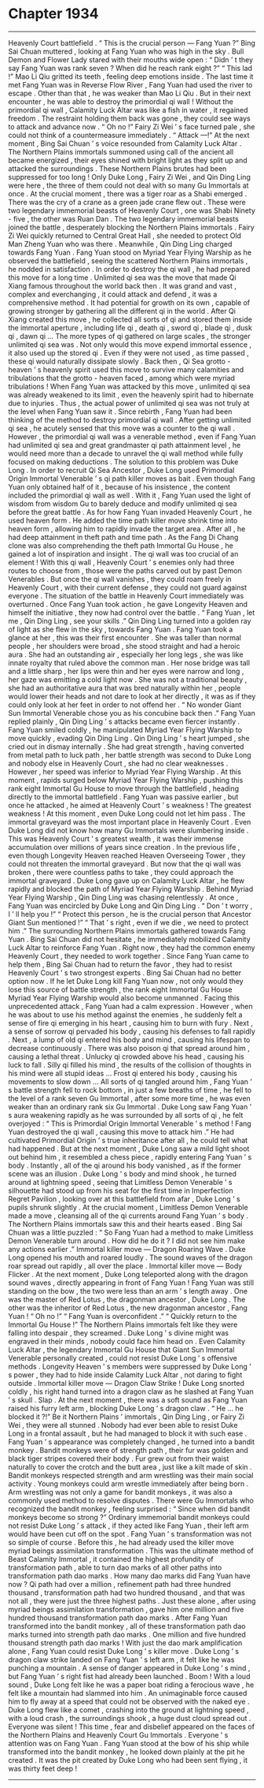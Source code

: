 
# Chapter 1934


---

Heavenly Court battlefield .
“ This is the crucial person — Fang Yuan ?” Bing Sai Chuan muttered , looking at Fang Yuan who was high in the sky .
Bull Demon and Flower Lady stared with their mouths wide open : “ Didn ’ t they say Fang Yuan was rank seven ? When did he reach rank eight ?”
“ This lad !” Mao Li Qiu gritted its teeth , feeling deep emotions inside .
The last time it met Fang Yuan was in Reverse Flow River , Fang Yuan had used the river to escape . Other than that , he was weaker than Mao Li Qiu .
But in their next encounter , he was able to destroy the primordial qi wall !
Without the primordial qi wall , Calamity Luck Altar was like a fish in water , it regained freedom .
The restraint holding them back was gone , they could see ways to attack and advance now .
“ Oh no !” Fairy Zi Wei ’ s face turned pale , she could not think of a countermeasure immediately .
“ Attack —!” At the next moment , Bing Sai Chuan ’ s voice resounded from Calamity Luck Altar .
The Northern Plains immortals summoned using call of the ancient all became energized , their eyes shined with bright light as they split up and attacked the surroundings .
These Northern Plains brutes had been suppressed for too long !
Only Duke Long , Fairy Zi Wei , and Qin Ding Ling were here , the three of them could not deal with so many Gu Immortals at once .
At the crucial moment , there was a tiger roar as a Shabi emerged . There was the cry of a crane as a green jade crane flew out .
These were two legendary immemorial beasts of Heavenly Court , one was Shabi Ninety - five , the other was Ruan Dan .
The two legendary immemorial beasts joined the battle , desperately blocking the Northern Plains immortals .
Fairy Zi Wei quickly returned to Central Great Hall , she needed to protect Old Man Zheng Yuan who was there .
Meanwhile , Qin Ding Ling charged towards Fang Yuan .
Fang Yuan stood on Myriad Year Flying Warship as he observed the battlefield , seeing the scattered Northern Plains immortals , he nodded in satisfaction .
In order to destroy the qi wall , he had prepared this move for a long time .
Unlimited qi sea was the move that made Qi Xiang famous throughout the world back then . It was grand and vast , complex and everchanging , it could attack and defend , it was a comprehensive method .
It had potential for growth on its own , capable of growing stronger by gathering all the different qi in the world . After Qi Xiang created this move , he collected all sorts of qi and stored them inside the immortal aperture , including life qi , death qi , sword qi , blade qi , dusk qi , dawn qi …
The more types of qi gathered on large scales , the stronger unlimited qi sea was .
Not only would this move expend immortal essence , it also used up the stored qi . Even if they were not used , as time passed , these qi would naturally dissipate slowly .
Back then , Qi Sea grotto - heaven ’ s heavenly spirit used this move to survive many calamities and tribulations that the grotto - heaven faced , among which were myriad tribulations ! When Fang Yuan was attacked by this move , unlimited qi sea was already weakened to its limit , even the heavenly spirit had to hibernate due to injuries .
Thus , the actual power of unlimited qi sea was not truly at the level when Fang Yuan saw it .
Since rebirth , Fang Yuan had been thinking of the method to destroy primordial qi wall .
After getting unlimited qi sea , he acutely sensed that this move was a counter to the qi wall .
However , the primordial qi wall was a venerable method , even if Fang Yuan had unlimited qi sea and great grandmaster qi path attainment level , he would need more than a decade to unravel the qi wall method while fully focused on making deductions .
The solution to this problem was Duke Long .
In order to recruit Qi Sea Ancestor , Duke Long used Primordial Origin Immortal Venerable ’ s qi path killer moves as bait . Even though Fang Yuan only obtained half of it , because of his insistence , the content included the primordial qi wall as well .
With it , Fang Yuan used the light of wisdom from wisdom Gu to barely deduce and modify unlimited qi sea before the great battle .
As for how Fang Yuan invaded Heavenly Court , he used heaven form . He added the time path killer move shrink time into heaven form , allowing him to rapidly invade the target area . After all , he had deep attainment in theft path and time path . As the Fang Di Chang clone was also comprehending the theft path Immortal Gu House , he gained a lot of inspiration and insight .
The qi wall was too crucial of an element !
With this qi wall , Heavenly Court ’ s enemies only had three routes to choose from , those were the paths carved out by past Demon Venerables .
But once the qi wall vanishes , they could roam freely in Heavenly Court , with their current defense , they could not guard against everyone .
The situation of the battle in Heavenly Court immediately was overturned .
Once Fang Yuan took action , he gave Longevity Heaven and himself the initiative , they now had control over the battle .
“ Fang Yuan , let me , Qin Ding Ling , see your skills .” Qin Ding Ling turned into a golden ray of light as she flew in the sky , towards Fang Yuan .
Fang Yuan took a glance at her , this was their first encounter .
She was taller than normal people , her shoulders were broad , she stood straight and had a heroic aura . She had an outstanding air , especially her long legs , she was like innate royalty that ruled above the common man . Her nose bridge was tall and a little sharp , her lips were thin and her eyes were narrow and long , her gaze was emitting a cold light now . She was not a traditional beauty , she had an authoritative aura that was bred naturally within her , people would lower their heads and not dare to look at her directly , it was as if they could only look at her feet in order to not offend her .
“ No wonder Giant Sun Immortal Venerable chose you as his concubine back then .” Fang Yuan replied plainly , Qin Ding Ling ’ s attacks became even fiercer instantly .
Fang Yuan smiled coldly , he manipulated Myriad Year Flying Warship to move quickly , evading Qin Ding Ling .
Qin Ding Ling ’ s heart jumped , she cried out in dismay internally .
She had great strength , having converted from metal path to luck path , her battle strength was second to Duke Long and nobody else in Heavenly Court , she had no clear weaknesses . However , her speed was inferior to Myriad Year Flying Warship .
At this moment , rapids surged below Myriad Year Flying Warship , pushing this rank eight Immortal Gu House to move through the battlefield , heading directly to the immortal battlefield .
Fang Yuan was passive earlier , but once he attacked , he aimed at Heavenly Court ’ s weakness ! The greatest weakness !
At this moment , even Duke Long could not let him pass .
The immortal graveyard was the most important place in Heavenly Court .
Even Duke Long did not know how many Gu Immortals were slumbering inside .
This was Heavenly Court ’ s greatest wealth , it was their immense accumulation over millions of years since creation .
In the previous life , even though Longevity Heaven reached Heaven Overseeing Tower , they could not threaten the immortal graveyard . But now that the qi wall was broken , there were countless paths to take , they could approach the immortal graveyard .
Duke Long gave up on Calamity Luck Altar , he flew rapidly and blocked the path of Myriad Year Flying Warship .
Behind Myriad Year Flying Warship , Qin Ding Ling was chasing relentlessly .
At once , Fang Yuan was encircled by Duke Long and Qin Ding Ling .
“ Don ’ t worry , I ’ ll help you !”
“ Protect this person , he is the crucial person that Ancestor Giant Sun mentioned !”
“ That ’ s right , even if we die , we need to protect him .”
The surrounding Northern Plains immortals gathered towards Fang Yuan .
Bing Sai Chuan did not hesitate , he immediately mobilized Calamity Luck Altar to reinforce Fang Yuan . Right now , they had the common enemy Heavenly Court , they needed to work together .
Since Fang Yuan came to help them , Bing Sai Chuan had to return the favor , they had to resist Heavenly Court ’ s two strongest experts .
Bing Sai Chuan had no better option now .
If he let Duke Long kill Fang Yuan now , not only would they lose this source of battle strength , the rank eight Immortal Gu House Myriad Year Flying Warship would also become unmanned .
Facing this unprecedented attack , Fang Yuan had a calm expression . However , when he was about to use his method against the enemies , he suddenly felt a sense of fire qi emerging in his heart , causing him to burn with fury .
Next , a sense of sorrow qi pervaded his body , causing his defenses to fall rapidly .
Next , a lump of old qi entered his body and mind , causing his lifespan to decrease continuously .
There was also poison qi that spread around him , causing a lethal threat .
Unlucky qi crowded above his head , causing his luck to fall .
Silly qi filled his mind , the results of the collision of thoughts in his mind were all stupid ideas …
Frost qi entered his body , causing his movements to slow down …
All sorts of qi tangled around him , Fang Yuan ’ s battle strength fell to rock bottom , in just a few breaths of time , he fell to the level of a rank seven Gu Immortal , after some more time , he was even weaker than an ordinary rank six Gu Immortal .
Duke Long saw Fang Yuan ’ s aura weakening rapidly as he was surrounded by all sorts of qi , he felt overjoyed : “ This is Primordial Origin Immortal Venerable ’ s method ! Fang Yuan destroyed the qi wall , causing this move to attack him .”
He had cultivated Primordial Origin ’ s true inheritance after all , he could tell what had happened .
But at the next moment , Duke Long saw a mild light shoot out behind him , it resembled a chess piece , rapidly entering Fang Yuan ’ s body .
Instantly , all of the qi around his body vanished , as if the former scene was an illusion .
Duke Long ’ s body and mind shook , he turned around at lightning speed , seeing that Limitless Demon Venerable ’ s silhouette had stood up from his seat for the first time in Imperfection Regret Pavilion , looking over at this battlefield from afar , Duke Long ’ s pupils shrunk slightly .
At the crucial moment , Limitless Demon Venerable made a move , cleansing all of the qi currents around Fang Yuan ’ s body .
The Northern Plains immortals saw this and their hearts eased .
Bing Sai Chuan was a little puzzled : “ So Fang Yuan had a method to make Limitless Demon Venerable turn around . How did he do it ? I did not see him make any actions earlier .”
Immortal killer move — Dragon Roaring Wave .
Duke Long opened his mouth and roared loudly .
The sound waves of the dragon roar spread out rapidly , all over the place .
Immortal killer move — Body Flicker .
At the next moment , Duke Long teleported along with the dragon sound waves , directly appearing in front of Fang Yuan !
Fang Yuan was still standing on the bow , the two were less than an arm ’ s length away .
One was the master of Red Lotus , the dragonman ancestor , Duke Long . The other was the inheritor of Red Lotus , the new dragonman ancestor , Fang Yuan !
“ Oh no !”
“ Fang Yuan is overconfident .”
“ Quickly return to the Immortal Gu House !”
The Northern Plains immortals felt like they were falling into despair , they screamed . Duke Long ’ s divine might was engraved in their minds , nobody could face him head on . Even Calamity Luck Altar , the legendary Immortal Gu House that Giant Sun Immortal Venerable personally created , could not resist Duke Long ’ s offensive methods . Longevity Heaven ’ s members were suppressed by Duke Long ’ s power , they had to hide inside Calamity Luck Altar , not daring to fight outside .
Immortal killer move — Dragon Claw Strike !
Duke Long snorted coldly , his right hand turned into a dragon claw as he slashed at Fang Yuan ’ s skull .
Slap .
At the next moment , there was a soft sound as Fang Yuan raised his furry left arm , blocking Duke Long ’ s dragon claw .
“ He … he blocked it ?!”
Be it Northern Plains ’ immortals , Qin Ding Ling , or Fairy Zi Wei , they were all stunned .
Nobody had ever been able to resist Duke Long in a frontal assault , but he had managed to block it with such ease .
Fang Yuan ’ s appearance was completely changed , he turned into a bandit monkey .
Bandit monkeys were of strength path , their fur was golden and black tiger stripes covered their body . Fur grew out from their waist naturally to cover the crotch and the butt area , just like a kilt made of skin .
Bandit monkeys respected strength and arm wrestling was their main social activity . Young monkeys could arm wrestle immediately after being born . Arm wrestling was not only a game for bandit monkeys , it was also a commonly used method to resolve disputes .
There were Gu Immortals who recognized the bandit monkey , feeling surprised : “ Since when did bandit monkeys become so strong ?”
Ordinary immemorial bandit monkeys could not resist Duke Long ’ s attack , if they acted like Fang Yuan , their left arm would have been cut off on the spot .
Fang Yuan ’ s transformation was not so simple of course .
Before this , he had already used the killer move myriad beings assimilation transformation .
This was the ultimate method of Beast Calamity Immortal , it contained the highest profundity of transformation path , able to turn dao marks of all other paths into transformation path dao marks .
How many dao marks did Fang Yuan have now ?
Qi path had over a million , refinement path had three hundred thousand , transformation path had two hundred thousand , and that was not all , they were just the three highest paths .
Just these alone , after using myriad beings assimilation transformation , gave him one million and five hundred thousand transformation path dao marks .
After Fang Yuan transformed into the bandit monkey , all of these transformation path dao marks turned into strength path dao marks .
One million and five hundred thousand strength path dao marks !
With just the dao mark amplification alone , Fang Yuan could resist Duke Long ’ s killer move .
Duke Long ’ s dragon claw strike landed on Fang Yuan ’ s left arm , it felt like he was punching a mountain .
A sense of danger appeared in Duke Long ’ s mind , but Fang Yuan ’ s right fist had already been launched .
Boom !
With a loud sound , Duke Long felt like he was a paper boat riding a ferocious wave , he felt like a mountain had slammed into him . An unimaginable force caused him to fly away at a speed that could not be observed with the naked eye .
Duke Long flew like a comet , crashing into the ground at lightning speed , with a loud crash , the surroundings shook , a huge dust cloud spread out .
Everyone was silent !
This time , fear and disbelief appeared on the faces of the Northern Plains and Heavenly Court Gu Immortals .
Everyone ’ s attention was on Fang Yuan .
Fang Yuan stood at the bow of his ship while transformed into the bandit monkey , he looked down plainly at the pit he created .
It was the pit created by Duke Long who had been sent flying , it was thirty feet deep !

---

